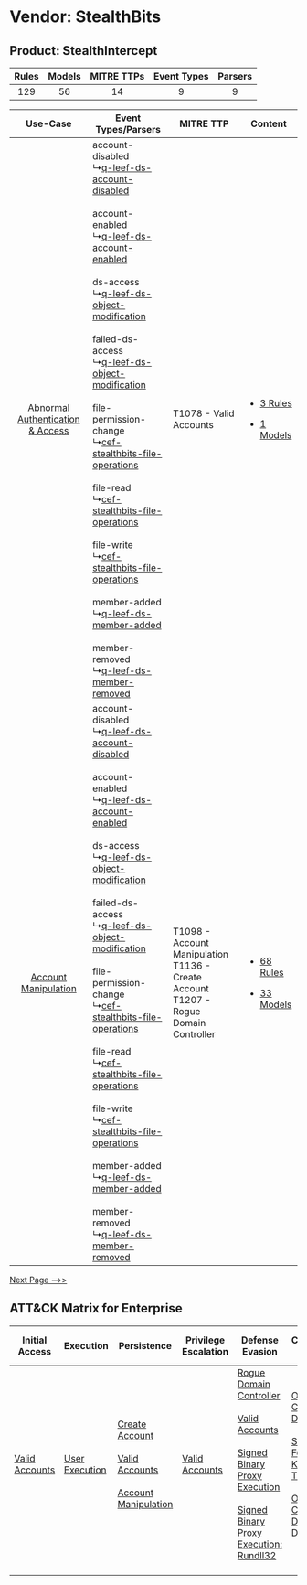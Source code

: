 Vendor: StealthBits
===================
Product: StealthIntercept
-------------------------
| Rules | Models | MITRE TTPs | Event Types | Parsers |
|:-----:|:------:|:----------:|:-----------:|:-------:|
|  129  |   56   |     14     |      9      |    9    |

|    Use-Case    | Event Types/Parsers    | MITRE TTP    | Content    |
|:----:| ---- | ---- | ---- |
| [Abnormal Authentication & Access](../../../UseCases/uc_abnormal_authentication_&_access.md) |  account-disabled<br> ↳[q-leef-ds-account-disabled](Ps/pC_qleefdsaccountdisabled.md)<br><br> account-enabled<br> ↳[q-leef-ds-account-enabled](Ps/pC_qleefdsaccountenabled.md)<br><br> ds-access<br> ↳[q-leef-ds-object-modification](Ps/pC_qleefdsobjectmodification.md)<br><br> failed-ds-access<br> ↳[q-leef-ds-object-modification](Ps/pC_qleefdsobjectmodification.md)<br><br> file-permission-change<br> ↳[cef-stealthbits-file-operations](Ps/pC_cefstealthbitsfileoperations.md)<br><br> file-read<br> ↳[cef-stealthbits-file-operations](Ps/pC_cefstealthbitsfileoperations.md)<br><br> file-write<br> ↳[cef-stealthbits-file-operations](Ps/pC_cefstealthbitsfileoperations.md)<br><br> member-added<br> ↳[q-leef-ds-member-added](Ps/pC_qleefdsmemberadded.md)<br><br> member-removed<br> ↳[q-leef-ds-member-removed](Ps/pC_qleefdsmemberremoved.md)<br> | T1078 - Valid Accounts<br>    | [<ul><li>3 Rules</li></ul><ul><li>1 Models</li></ul>](RM/r_m_stealthbits_stealthintercept_Abnormal_Authentication_&_Access.md) |
|    [Account Manipulation](../../../UseCases/uc_account_manipulation.md)    |  account-disabled<br> ↳[q-leef-ds-account-disabled](Ps/pC_qleefdsaccountdisabled.md)<br><br> account-enabled<br> ↳[q-leef-ds-account-enabled](Ps/pC_qleefdsaccountenabled.md)<br><br> ds-access<br> ↳[q-leef-ds-object-modification](Ps/pC_qleefdsobjectmodification.md)<br><br> failed-ds-access<br> ↳[q-leef-ds-object-modification](Ps/pC_qleefdsobjectmodification.md)<br><br> file-permission-change<br> ↳[cef-stealthbits-file-operations](Ps/pC_cefstealthbitsfileoperations.md)<br><br> file-read<br> ↳[cef-stealthbits-file-operations](Ps/pC_cefstealthbitsfileoperations.md)<br><br> file-write<br> ↳[cef-stealthbits-file-operations](Ps/pC_cefstealthbitsfileoperations.md)<br><br> member-added<br> ↳[q-leef-ds-member-added](Ps/pC_qleefdsmemberadded.md)<br><br> member-removed<br> ↳[q-leef-ds-member-removed](Ps/pC_qleefdsmemberremoved.md)<br> | T1098 - Account Manipulation<br>T1136 - Create Account<br>T1207 - Rogue Domain Controller<br> | [<ul><li>68 Rules</li></ul><ul><li>33 Models</li></ul>](RM/r_m_stealthbits_stealthintercept_Account_Manipulation.md)    |
[Next Page -->>](2_ds_stealthbits_stealthintercept.md)

ATT&CK Matrix for Enterprise
----------------------------
| Initial Access                                                      | Execution                                                           | Persistence                                                                                                                                                                                                     | Privilege Escalation                                                | Defense Evasion                                                                                                                                                                                                                                                                                                                   | Credential Access                                                                                                                                                                                                                                    | Discovery                                                                         | Lateral Movement | Collection                                                            | Command and Control | Exfiltration | Impact                                                                         |
| ------------------------------------------------------------------- | ------------------------------------------------------------------- | --------------------------------------------------------------------------------------------------------------------------------------------------------------------------------------------------------------- | ------------------------------------------------------------------- | --------------------------------------------------------------------------------------------------------------------------------------------------------------------------------------------------------------------------------------------------------------------------------------------------------------------------------- | ---------------------------------------------------------------------------------------------------------------------------------------------------------------------------------------------------------------------------------------------------- | --------------------------------------------------------------------------------- | ---------------- | --------------------------------------------------------------------- | ------------------- | ------------ | ------------------------------------------------------------------------------ |
| [Valid Accounts](https://attack.mitre.org/techniques/T1078)<br><br> | [User Execution](https://attack.mitre.org/techniques/T1204)<br><br> | [Create Account](https://attack.mitre.org/techniques/T1136)<br><br>[Valid Accounts](https://attack.mitre.org/techniques/T1078)<br><br>[Account Manipulation](https://attack.mitre.org/techniques/T1098)<br><br> | [Valid Accounts](https://attack.mitre.org/techniques/T1078)<br><br> | [Rogue Domain Controller](https://attack.mitre.org/techniques/T1207)<br><br>[Valid Accounts](https://attack.mitre.org/techniques/T1078)<br><br>[Signed Binary Proxy Execution](https://attack.mitre.org/techniques/T1218)<br><br>[Signed Binary Proxy Execution: Rundll32](https://attack.mitre.org/techniques/T1218/011)<br><br> | [OS Credential Dumping](https://attack.mitre.org/techniques/T1003)<br><br>[Steal or Forge Kerberos Tickets](https://attack.mitre.org/techniques/T1558)<br><br>[OS Credential Dumping: DCSync](https://attack.mitre.org/techniques/T1003/006)<br><br> | [File and Directory Discovery](https://attack.mitre.org/techniques/T1083)<br><br> |                  | [Email Collection](https://attack.mitre.org/techniques/T1114)<br><br> |                     |              | [Data Encrypted for Impact](https://attack.mitre.org/techniques/T1486)<br><br> |